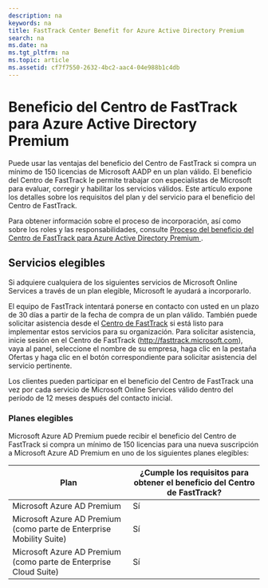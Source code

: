 ```yaml
---
description: na
keywords: na
title: FastTrack Center Benefit for Azure Active Directory Premium
search: na
ms.date: na
ms.tgt_pltfrm: na
ms.topic: article
ms.assetid: cf7f7550-2632-4bc2-aac4-04e988b1c4db
---
```

# Beneficio del Centro de FastTrack para Azure Active Directory Premium
Puede usar las ventajas del beneficio del Centro de FastTrack si compra un mínimo de 150 licencias de Microsoft AADP en un plan válido. El beneficio del Centro de FastTrack le permite trabajar con especialistas de Microsoft para evaluar, corregir y habilitar los servicios válidos. Este artículo expone los detalles sobre los requisitos del plan y del servicio para el beneficio del Centro de FastTrack.

Para obtener información sobre el proceso de incorporación, así como sobre los roles y las responsabilidades, consulte [Proceso del beneficio del Centro de FastTrack para Azure Active Directory Premium ](../Topic/FastTrack_Center_Benefit_Process_for_Azure_Active_Directory_Premium_.md).

## Servicios elegibles
Si adquiere cualquiera de los siguientes servicios de Microsoft Online Services a través de un plan elegible, Microsoft le ayudará a incorporarlo.

El equipo de FastTrack intentará ponerse en contacto con usted en un plazo de 30 días a partir de la fecha de compra de un plan válido. También puede solicitar asistencia desde el [Centro de FastTrack](http://fasttrack.microsoft.com/) si está listo para implementar estos servicios para su organización. Para solicitar asistencia, inicie sesión en el Centro de FastTrack (http://fasttrack.microsoft.com), vaya al panel, seleccione el nombre de su empresa, haga clic en la pestaña Ofertas y haga clic en el botón correspondiente para solicitar asistencia del servicio pertinente.

Los clientes pueden participar en el beneficio del Centro de FastTrack una vez por cada servicio de Microsoft Online Services válido dentro del período de 12 meses después del contacto inicial.

### Planes elegibles
Microsoft Azure AD Premium puede recibir el beneficio del Centro de FastTrack si compra un mínimo de 150 licencias para una nueva suscripción a Microsoft Azure AD Premium en uno de los siguientes planes elegibles:

|Plan|¿Cumple los requisitos para obtener el beneficio del Centro de FastTrack?|
|--------|-----------------------------------------------------------------------------|
|Microsoft Azure AD Premium|Sí|
|Microsoft Azure AD Premium (como parte de Enterprise Mobility Suite)|Sí|
|Microsoft Azure AD Premium (como parte de Enterprise Cloud Suite)|Sí|
